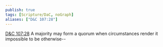 ```yaml
---
publish: true
tags: [Scripture/DaC, noGraph]
aliases: ["D&C 107:28"]
---
```

[D&C 107:28](https://churchofjesuschrist.org/study/scriptures/dc-testament/dc/107?lang=eng&id=p28#p28) A majority may form a quorum when circumstances render it impossible to be otherwise--
